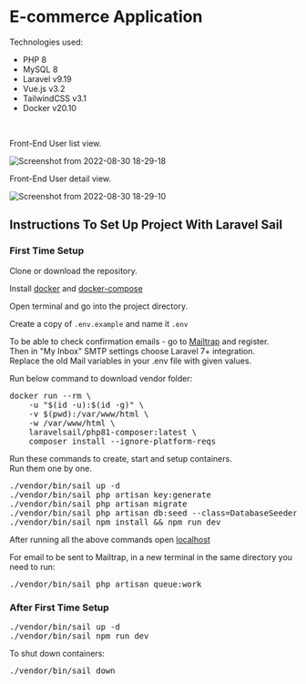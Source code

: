 <h1>E-commerce Application</h1>
<p>Technologies used:</p>
<ul>
    <li>PHP 8</li>
    <li>MySQL 8</li>
    <li>Laravel v9.19</li>
    <li>Vue.js v3.2</li>
    <li>TailwindCSS v3.1</li>
    <li>Docker v20.10</li>
</ul>
<br>
<p>Front-End User list view.</p>

![Screenshot from 2022-08-30 18-29-18](https://user-images.githubusercontent.com/104723218/187481912-a95cb80f-ca2c-4a67-a8af-b11d4901a63e.png)
<p>Front-End User detail view.</p>

![Screenshot from 2022-08-30 18-29-10](https://user-images.githubusercontent.com/104723218/187481985-3cf55b33-f5b9-4476-857b-33e090350b1a.png)



<h2>Instructions To Set Up Project With Laravel Sail</h2>


<h3>First Time Setup</h3>

<p>Clone or download the repository.</p>
<p>Install <a href="https://docs.docker.com/engine/install/">docker</a> and <a href="https://docs.docker.com/compose/install/">docker-compose</a></p>
<p>Open terminal and go into the project directory.</p>
<p>Create a copy of <code>.env.example</code> and name it <code>.env</code></p>
<p>To be able to check confirmation emails - go to <a href="https://mailtrap.io/">Mailtrap</a> and register. 
<br>Then in "My Inbox" SMTP settings choose Laravel 7+ integration. 
<br>Replace the old Mail variables in your .env file with given values.</p> 
<p>Run below command to download vendor folder:</p>
<pre>
docker run --rm \
    -u "$(id -u):$(id -g)" \
    -v $(pwd):/var/www/html \
    -w /var/www/html \
    laravelsail/php81-composer:latest \
    composer install --ignore-platform-reqs
</pre>

<p>Run these commands to create, start and setup containers. 
<br>Run them one by one.
</p>
<pre>
./vendor/bin/sail up -d
./vendor/bin/sail php artisan key:generate
./vendor/bin/sail php artisan migrate
./vendor/bin/sail php artisan db:seed --class=DatabaseSeeder
./vendor/bin/sail npm install && npm run dev
</pre>

<p>After running all the above commands open <a href="http://127.0.0.1:8000/">localhost</a></p>

<p>For email to be sent to Mailtrap, in a new terminal in the same directory you need to run:</p> 
<pre>./vendor/bin/sail php artisan queue:work</pre>


<h3>After First Time Setup</h3>
<pre>
./vendor/bin/sail up -d
./vendor/bin/sail npm run dev
</pre>


<p>To shut down containers:</p>
<pre>./vendor/bin/sail down</pre>

